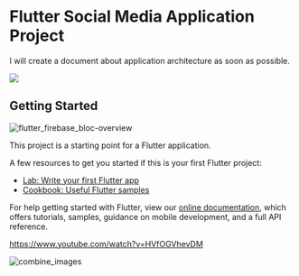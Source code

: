 # Flutter Social Media Application Project

I will create a document about application architecture as soon as possible.

![](https://kodytechnolab.com/img/blog/small/humming-bird.gif)

## Getting Started


![flutter_firebase_bloc-overview](https://user-images.githubusercontent.com/49749125/119261638-f573af80-bbe0-11eb-9216-b0ee964a8698.png)


This project is a starting point for a Flutter application.

A few resources to get you started if this is your first Flutter project:

- [Lab: Write your first Flutter app](https://flutter.dev/docs/get-started/codelab)
- [Cookbook: Useful Flutter samples](https://flutter.dev/docs/cookbook)

For help getting started with Flutter, view our
[online documentation](https://flutter.dev/docs), which offers tutorials,
samples, guidance on mobile development, and a full API reference.

https://www.youtube.com/watch?v=HVfOGVhevDM


![combine_images](https://user-images.githubusercontent.com/49749125/127469921-eacd2831-f0cc-406a-9ab9-f160cdeecfb8.jpg)
